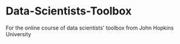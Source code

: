 # Data-Scientists-Toolbox
For the online course of data scientists' toolbox from John Hopkins University
